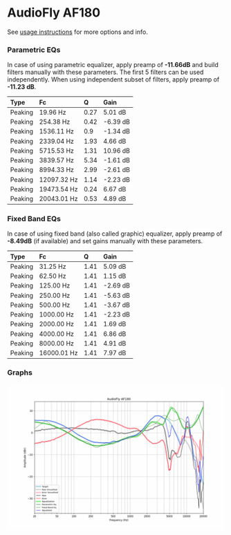 # AudioFly AF180
See [usage instructions](https://github.com/jaakkopasanen/AutoEq#usage) for more options and info.

### Parametric EQs
In case of using parametric equalizer, apply preamp of **-11.66dB** and build filters manually
with these parameters. The first 5 filters can be used independently.
When using independent subset of filters, apply preamp of **-11.23 dB**.

| Type    | Fc          |    Q | Gain     |
|:--------|:------------|:-----|:---------|
| Peaking | 19.96 Hz    | 0.27 | 5.01 dB  |
| Peaking | 254.38 Hz   | 0.42 | -6.39 dB |
| Peaking | 1536.11 Hz  | 0.9  | -1.34 dB |
| Peaking | 2339.04 Hz  | 1.93 | 4.66 dB  |
| Peaking | 5715.53 Hz  | 1.31 | 10.96 dB |
| Peaking | 3839.57 Hz  | 5.34 | -1.61 dB |
| Peaking | 8994.33 Hz  | 2.99 | -2.61 dB |
| Peaking | 12097.32 Hz | 1.14 | -2.23 dB |
| Peaking | 19473.54 Hz | 0.24 | 6.67 dB  |
| Peaking | 20043.01 Hz | 0.53 | 4.89 dB  |

### Fixed Band EQs
In case of using fixed band (also called graphic) equalizer, apply preamp of **-8.49dB**
(if available) and set gains manually with these parameters.

| Type    | Fc          |    Q | Gain     |
|:--------|:------------|:-----|:---------|
| Peaking | 31.25 Hz    | 1.41 | 5.09 dB  |
| Peaking | 62.50 Hz    | 1.41 | 1.15 dB  |
| Peaking | 125.00 Hz   | 1.41 | -2.69 dB |
| Peaking | 250.00 Hz   | 1.41 | -5.63 dB |
| Peaking | 500.00 Hz   | 1.41 | -3.67 dB |
| Peaking | 1000.00 Hz  | 1.41 | -2.23 dB |
| Peaking | 2000.00 Hz  | 1.41 | 1.69 dB  |
| Peaking | 4000.00 Hz  | 1.41 | 6.86 dB  |
| Peaking | 8000.00 Hz  | 1.41 | 4.91 dB  |
| Peaking | 16000.01 Hz | 1.41 | 7.97 dB  |

### Graphs
![](./AudioFly%20AF180.png)